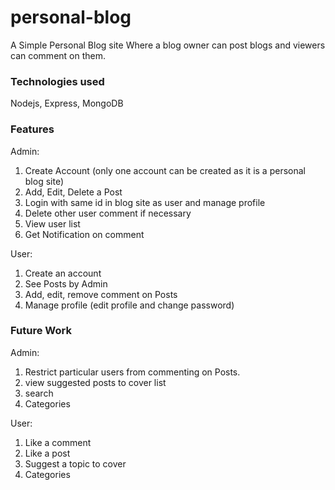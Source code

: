 # personal-blog
A Simple Personal Blog site Where a blog owner can post blogs and viewers can comment on them.

### Technologies used

Nodejs, Express, MongoDB

### Features

Admin:
1. Create Account (only one account can be created as it is a personal blog site)
2. Add, Edit, Delete a Post
3. Login with same id in blog site as user and manage profile
4. Delete other user comment if necessary
5. View user list
6. Get Notification on comment

User:
1. Create an account
2. See Posts by Admin
3. Add, edit, remove comment on Posts
4. Manage profile (edit profile and change password)

### Future Work

Admin: 
1. Restrict particular users from commenting on Posts.
2. view suggested posts to cover list
3. search
4. Categories

User:
1. Like a comment
2. Like a post
3. Suggest a topic to cover
4. Categories
